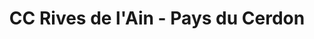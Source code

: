 ---
imageUrl: https://cyclopolis.lavilleavelo.org/cartes-minutes/RivesdelAin_Muscu.png
title: CC Rives de l'Ain - Pays du Cerdon
description: 🚲 Vélo musculaire
link: https://cartes-minutes.lavilleavelo.org/cartovelo/carteminuteCCRivesdelAin-PaysduCerdonVeloMuscu.html
index: 29
---